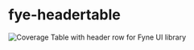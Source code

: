 # fye-headertable
![Coverage](https://img.shields.io/badge/Coverage-78.0%25-brightgreen)
Table with header row for Fyne UI library
